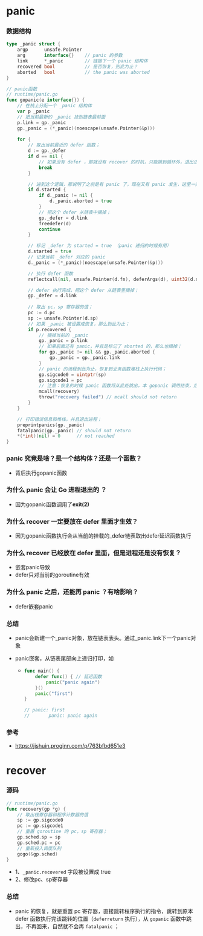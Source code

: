 # panic
### 数据结构

```go
type _panic struct {
    argp      unsafe.Pointer
    arg       interface{}    // panic 的参数
    link      *_panic        // 链接下一个 panic 结构体
    recovered bool           // 是否恢复，到此为止？
    aborted   bool           // the panic was aborted
}
```

```go
// panic函数
// runtime/panic.go
func gopanic(e interface{}) {
    // 在栈上分配一个 _panic 结构体
    var p _panic
    // 把当前最新的 _panic 挂到链表最前面
    p.link = gp._panic
    gp._panic = (*_panic)(noescape(unsafe.Pointer(&p)))
    
    for {
        // 取出当前最近的 defer 函数；
        d := gp._defer
        if d == nil {
            // 如果没有 defer ，那就没有 recover 的时机，只能跳到循环外，退出进程了；
            break
        }

        // 进到这个逻辑，那说明了之前是有 panic 了，现在又有 panic 发生，这里一定处于递归之中；
        if d.started {
            if d._panic != nil {
                d._panic.aborted = true
            }
            // 把这个 defer 从链表中摘掉；
            gp._defer = d.link
            freedefer(d)
            continue
        }

        // 标记 _defer 为 started = true （panic 递归的时候有用）
        d.started = true
        // 记录当前 _defer 对应的 panic
        d._panic = (*_panic)(noescape(unsafe.Pointer(&p)))

        // 执行 defer 函数
        reflectcall(nil, unsafe.Pointer(d.fn), deferArgs(d), uint32(d.siz), uint32(d.siz))

        // defer 执行完成，把这个 defer 从链表里摘掉；
        gp._defer = d.link
        
        // 取出 pc，sp 寄存器的值；
        pc := d.pc
        sp := unsafe.Pointer(d.sp)
        // 如果 _panic 被设置成恢复，那么到此为止；
        if p.recovered {
            // 摘掉当前的 _panic
            gp._panic = p.link
            // 如果前面还有 panic，并且是标记了 aborted 的，那么也摘掉；
            for gp._panic != nil && gp._panic.aborted {
                gp._panic = gp._panic.link
            }
            // panic 的流程到此为止，恢复到业务函数堆栈上执行代码；
            gp.sigcode0 = uintptr(sp)
            gp.sigcode1 = pc
            // 注意：恢复的时候 panic 函数将从此处跳出，本 gopanic 调用结束，后面的代码永远都不会执行。
            mcall(recovery)
            throw("recovery failed") // mcall should not return
        }
    }

    // 打印错误信息和堆栈，并且退出进程；
    preprintpanics(gp._panic)
    fatalpanic(gp._panic) // should not return
    *(*int)(nil) = 0      // not reached
}
```



### panic 究竟是啥？是一个结构体？还是一个函数？
- 背后执行gopanic函数

### 为什么 panic 会让 Go 进程退出的 ？
- 因为gopanic函数调用了**exit(2)** 
### 为什么 recover 一定要放在 defer 里面才生效？
- 因为gopanic函数执行会从当前的挂载的_defer链表取出defer延迟函数执行
### 为什么 recover 已经放在 defer 里面，但是进程还是没有恢复？

- 嵌套panic导致
- defer只对当前的goroutine有效

### 为什么 panic 之后，还能再 panic ？有啥影响？

- defer嵌套panic

### 总结

- panic会新建一个_panic对象，放在链表表头。通过_panic.link下一个panic对象

- panic嵌套，从链表尾部向上递归打印，如

  - ```go
    func main() {
    	defer func() { // 延迟函数
    		panic("panic again")
    	}()
    	panic("first")
    }
    
    // panic: first
    //       panic: panic again
    
    ```

### 参考
- https://jishuin.proginn.com/p/763bfbd651e3
# recover

### 源码

```go
// runtime/panic.go
func recovery(gp *g) {
    // 取出栈寄存器和程序计数器的值
    sp := gp.sigcode0
    pc := gp.sigcode1
    // 重置 goroutine 的 pc，sp 寄存器；
    gp.sched.sp = sp
    gp.sched.pc = pc
    // 重新投入调度队列
    gogo(&gp.sched)
}
```

- 1、`_panic.recovered` 字段被设置成 true 
- 2、修改pc、sp寄存器

### 总结

- panic 的恢复，就是重置 pc 寄存器，直接跳转程序执行的指令，跳转到原本 defer 函数执行完该跳转的位置（`deferreturn` 执行），从 `gopanic` 函数中跳出，不再回来，自然就不会再 `fatalpanic` ；